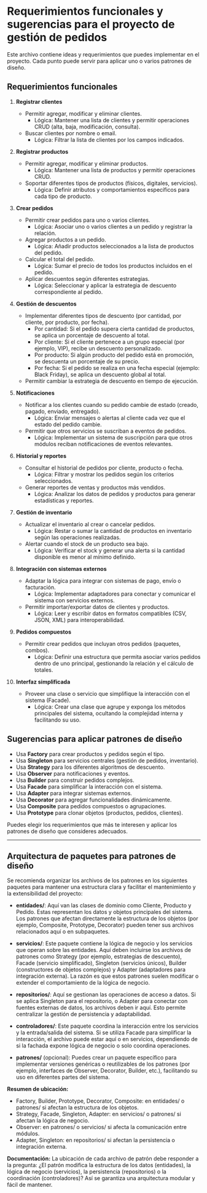 # Requerimientos funcionales y sugerencias para el proyecto de gestión de pedidos

Este archivo contiene ideas y requerimientos que puedes implementar en el proyecto. Cada punto puede servir para aplicar uno o varios patrones de diseño.

## Requerimientos funcionales

1. **Registrar clientes**
   - Permitir agregar, modificar y eliminar clientes.
     - Lógica: Mantener una lista de clientes y permitir operaciones CRUD (alta, baja, modificación, consulta).
   - Buscar clientes por nombre o email.
     - Lógica: Filtrar la lista de clientes por los campos indicados.

2. **Registrar productos**
   - Permitir agregar, modificar y eliminar productos.
     - Lógica: Mantener una lista de productos y permitir operaciones CRUD.
   - Soportar diferentes tipos de productos (físicos, digitales, servicios).
     - Lógica: Definir atributos y comportamientos específicos para cada tipo de producto.

3. **Crear pedidos**
   - Permitir crear pedidos para uno o varios clientes.
     - Lógica: Asociar uno o varios clientes a un pedido y registrar la relación.
   - Agregar productos a un pedido.
     - Lógica: Añadir productos seleccionados a la lista de productos del pedido.
   - Calcular el total del pedido.
     - Lógica: Sumar el precio de todos los productos incluidos en el pedido.
   - Aplicar descuentos según diferentes estrategias.
     - Lógica: Seleccionar y aplicar la estrategia de descuento correspondiente al pedido.

4. **Gestión de descuentos**
   - Implementar diferentes tipos de descuento (por cantidad, por cliente, por producto, por fecha).
     - Por cantidad: Si el pedido supera cierta cantidad de productos, se aplica un porcentaje de descuento al total.
     - Por cliente: Si el cliente pertenece a un grupo especial (por ejemplo, VIP), recibe un descuento personalizado.
     - Por producto: Si algún producto del pedido está en promoción, se descuenta un porcentaje de su precio.
     - Por fecha: Si el pedido se realiza en una fecha especial (ejemplo: Black Friday), se aplica un descuento global al total.
   - Permitir cambiar la estrategia de descuento en tiempo de ejecución.

5. **Notificaciones**
   - Notificar a los clientes cuando su pedido cambie de estado (creado, pagado, enviado, entregado).
     - Lógica: Enviar mensajes o alertas al cliente cada vez que el estado del pedido cambie.
   - Permitir que otros servicios se suscriban a eventos de pedidos.
     - Lógica: Implementar un sistema de suscripción para que otros módulos reciban notificaciones de eventos relevantes.

6. **Historial y reportes**
   - Consultar el historial de pedidos por cliente, producto o fecha.
     - Lógica: Filtrar y mostrar los pedidos según los criterios seleccionados.
   - Generar reportes de ventas y productos más vendidos.
     - Lógica: Analizar los datos de pedidos y productos para generar estadísticas y reportes.

7. **Gestión de inventario**
   - Actualizar el inventario al crear o cancelar pedidos.
     - Lógica: Restar o sumar la cantidad de productos en inventario según las operaciones realizadas.
   - Alertar cuando el stock de un producto sea bajo.
     - Lógica: Verificar el stock y generar una alerta si la cantidad disponible es menor al mínimo definido.

8. **Integración con sistemas externos**
   - Adaptar la lógica para integrar con sistemas de pago, envío o facturación.
     - Lógica: Implementar adaptadores para conectar y comunicar el sistema con servicios externos.
   - Permitir importar/exportar datos de clientes y productos.
     - Lógica: Leer y escribir datos en formatos compatibles (CSV, JSON, XML) para interoperabilidad.

9. **Pedidos compuestos**
   - Permitir crear pedidos que incluyan otros pedidos (paquetes, combos).
     - Lógica: Definir una estructura que permita asociar varios pedidos dentro de uno principal, gestionando la relación y el cálculo de totales.

10. **Interfaz simplificada**
    - Proveer una clase o servicio que simplifique la interacción con el sistema (Facade).
      - Lógica: Crear una clase que agrupe y exponga los métodos principales del sistema, ocultando la complejidad interna y facilitando su uso.

## Sugerencias para aplicar patrones de diseño
- Usa **Factory** para crear productos y pedidos según el tipo.
- Usa **Singleton** para servicios centrales (gestión de pedidos, inventario).
- Usa **Strategy** para los diferentes algoritmos de descuento.
- Usa **Observer** para notificaciones y eventos.
- Usa **Builder** para construir pedidos complejos.
- Usa **Facade** para simplificar la interacción con el sistema.
- Usa **Adapter** para integrar sistemas externos.
- Usa **Decorator** para agregar funcionalidades dinámicamente.
- Usa **Composite** para pedidos compuestos o agrupaciones.
- Usa **Prototype** para clonar objetos (productos, pedidos, clientes).

Puedes elegir los requerimientos que más te interesen y aplicar los patrones de diseño que consideres adecuados.

---

## Arquitectura de paquetes para patrones de diseño

Se recomienda organizar los archivos de los patrones en los siguientes paquetes para mantener una estructura clara y facilitar el mantenimiento y la extensibilidad del proyecto:

- **entidades/**: Aquí van las clases de dominio como Cliente, Producto y Pedido. Estas representan los datos y objetos principales del sistema. Los patrones que afectan directamente la estructura de los objetos (por ejemplo, Composite, Prototype, Decorator) pueden tener sus archivos relacionados aquí o en subpaquetes.

- **servicios/**: Este paquete contiene la lógica de negocio y los servicios que operan sobre las entidades. Aquí deben incluirse los archivos de patrones como Strategy (por ejemplo, estrategias de descuento), Facade (servicio simplificado), Singleton (servicios únicos), Builder (constructores de objetos complejos) y Adapter (adaptadores para integración externa). La razón es que estos patrones suelen modificar o extender el comportamiento de la lógica de negocio.

- **repositorios/**: Aquí se gestionan las operaciones de acceso a datos. Si se aplica Singleton para el repositorio, o Adapter para conectar con fuentes externas de datos, los archivos deben ir aquí. Esto permite centralizar la gestión de persistencia y adaptabilidad.

- **controladores/**: Este paquete coordina la interacción entre los servicios y la entrada/salida del sistema. Si se utiliza Facade para simplificar la interacción, el archivo puede estar aquí o en servicios, dependiendo de si la fachada expone lógica de negocio o solo coordina operaciones.

- **patrones/** (opcional): Puedes crear un paquete específico para implementar versiones genéricas o reutilizables de los patrones (por ejemplo, interfaces de Observer, Decorator, Builder, etc.), facilitando su uso en diferentes partes del sistema.

**Resumen de ubicación:**
- Factory, Builder, Prototype, Decorator, Composite: en entidades/ o patrones/ si afectan la estructura de los objetos.
- Strategy, Facade, Singleton, Adapter: en servicios/ o patrones/ si afectan la lógica de negocio.
- Observer: en patrones/ o servicios/ si afecta la comunicación entre módulos.
- Adapter, Singleton: en repositorios/ si afectan la persistencia o integración externa.

**Documentación:**
La ubicación de cada archivo de patrón debe responder a la pregunta: ¿El patrón modifica la estructura de los datos (entidades), la lógica de negocio (servicios), la persistencia (repositorios) o la coordinación (controladores)? Así se garantiza una arquitectura modular y fácil de mantener.

